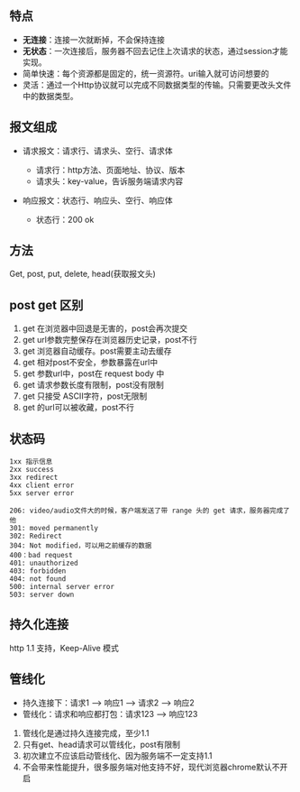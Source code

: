 ## 特点

- **无连接**：连接一次就断掉，不会保持连接
- **无状态**：一次连接后，服务器不回去记住上次请求的状态，通过session才能实现。
- 简单快速：每个资源都是固定的，统一资源符。uri输入就可访问想要的
- 灵活：通过一个Http协议就可以完成不同数据类型的传输。只需要更改头文件中的数据类型。

## 报文组成

* 请求报文：请求行、请求头、空行、请求体
  * 请求行：http方法、页面地址、协议、版本
  * 请求头：key-value，告诉服务端请求内容

* 响应报文：状态行、响应头、空行、响应体
  * 状态行：200 ok

## 方法

Get, post, put, delete, head(获取报文头)

## post get 区别

1. get 在浏览器中回退是无害的，post会再次提交
1. get url参数完整保存在浏览器历史记录，post不行
1. get 浏览器自动缓存。post需要主动去缓存
1. get 相对post不安全，参数暴露在url中
1. get 参数url中，post在 request body 中
1. get 请求参数长度有限制，post没有限制
1. get 只接受 ASCII字符，post无限制
1. get 的url可以被收藏，post不行

## 状态码

```
1xx 指示信息
2xx success
3xx redirect
4xx client error
5xx server error

206: video/audio文件大的时候，客户端发送了带 range 头的 get 请求，服务器完成了他
301: moved permanently
302: Redirect
304: Not modified，可以用之前缓存的数据
400：bad request
401: unauthorized
403: forbidden
404: not found
500: internal server error
503: server down
```

## 持久化连接

http 1.1 支持，Keep-Alive 模式

## 管线化

* 持久连接下：请求1 --> 响应1 --> 请求2 --> 响应2
* 管线化：请求和响应都打包：请求123 --> 响应123

1. 管线化是通过持久连接完成，至少1.1
1. 只有get、head请求可以管线化，post有限制
1. 初次建立不应该启动管线化、因为服务端不一定支持1.1
1. 不会带来性能提升，很多服务端对他支持不好，现代浏览器chrome默认不开启